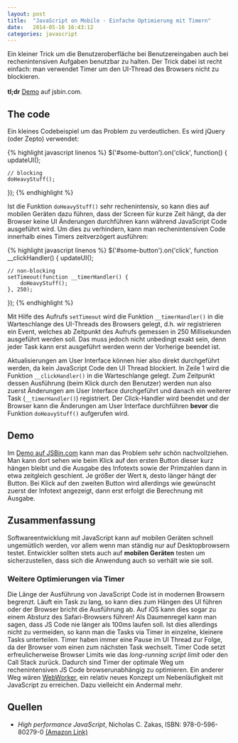 ```yaml
---
layout: post
title:  "JavaScript on Mobile - Einfache Optimierung mit Timern"
date:   2014-05-16 16:43:12
categories: javascript
---
```


Ein kleiner Trick um die Benutzeroberfläche bei Benutzereingaben auch bei rechenintensiven Aufgaben benutzbar zu halten. Der Trick dabei ist recht einfach: man verwendet Timer um den UI-Thread des Browsers nicht zu blockieren.
<br><br>
<strong>tl;dr</strong> <a href="http://jsbin.com/dumaxovo/1/edit">Demo</a> auf jsbin.com.


## The code ##

Ein kleines Codebeispiel um das Problem zu verdeutlichen. Es wird jQuery (oder Zepto) verwendet:

{% highlight javascript linenos %}
$('#some-button').on('click', function() {
    updateUI();

    // blocking
    doHeavyStuff();
});
{% endhighlight %}

Ist die Funktion `doHeavyStuff()` sehr rechenintensiv, so kann dies auf mobilen Geräten dazu führen, dass der Screen für kurze Zeit hängt, da der Browser keine UI Änderungen durchführen kann während JavaScript Code ausgeführt wird. Um dies zu verhindern, kann man rechenintensiven Code innerhalb eines Timers zeitverzögert ausführen:

{% highlight javascript linenos %}
$('#some-button').on('click', function __clickHandler() {
    updateUI();

    // non-blocking
    setTimeout(function __timerHandler() {
        doHeavyStuff();
    }, 250);
});
{% endhighlight %}

Mit Hilfe des Aufrufs `setTimeout` wird die Funktion `__timerHandler()` in die Warteschlange des UI-Threads des Browsers gelegt, d.h. wir registrieren ein Event, welches ab Zeitpunkt des Aufrufs gemessen in 250 Millisekunden ausgeführt werden soll. Das muss jedoch nicht unbedingt exakt sein, denn jeder Task kann erst ausgeführt werden wenn der Vorherige beendet ist.

Aktualisierungen am User Interface können hier also direkt durchgeführt werden, da kein JavaScript Code den UI Thread blockiert. In Zeile 1 wird die Funktion `__clickHandler()` in die Warteschlange gelegt. Zum Zeitpunkt dessen Ausführung (beim Klick durch den Benutzer) werden nun also zuerst Änderungen am User Interface durchgeführt und danach ein weiterer Task (`__timerHandler()`) registriert. Der Click-Handler wird beendet und der Browser kann die Änderungen am User Interface durchführen __bevor__ die Funktion `doHeavyStuff()` aufgerufen wird.

## Demo ##

<!-- hmm not possible over ssl on gh-pages )-:
<a class="jsbin-embed" href="https://jsbin.com/dumaxovo/1/embed?output">JS Bin</a><script src="http://static.jsbin.com/js/embed.js"></script>
-->

Im [Demo auf JSBin.com](http://jsbin.com/dumaxovo/1/edit) kann man das Problem sehr schön nachvollziehen. Man kann dort sehen wie beim Klick auf den ersten Button dieser kurz hängen bleibt und die Ausgabe des Infotexts sowie der Primzahlen  dann in etwa zeitgleich geschient. Je größer der Wert `N`, desto länger hängt der Button.
Bei Klick auf den zweiten Button wird allerdings wie gewünscht zuerst der Infotext angezeigt, dann erst erfolgt die Berechnung mit Ausgabe.


## Zusammenfassung ##

Softwareentwicklung mit JavaScript kann auf mobilen Geräten schnell ungemütlich werden, vor allem wenn man ständig nur auf Desktopbrowsern testet. Entwickler sollten stets auch auf __mobilen Geräten__ testen um sicherzustellen, dass sich die Anwendung auch so verhält wie sie soll.


### Weitere Optimierungen via Timer ###

Die Länge der Ausführung von JavaScript Code ist in modernen Browsern begrenzt. Läuft ein Task zu lang, so kann dies zum Hängen des UI führen oder der Browser bricht die Ausführung ab. Auf iOS kann dies sogar zu einem Absturz des Safari-Browsers führen! Als Daumenregel kann man sagen, dass JS Code nie länger als 100ms laufen soll. Ist dies allerdings nicht zu vermeiden, so kann man die Tasks via Timer in einzelne, kleinere Tasks unterteilen.
Timer haben immer eine Pause im UI Thread zur Folge, da der Browser vom einen zum nächsten Task wechselt. Timer Code setzt erfreulicherweise Browser Limits wie das _long-running script limit_ oder den Call Stack zurück. Dadurch sind Timer der optimale Weg um rechenintensiven JS Code browserunabhängig zu optimieren. Ein anderer Weg wären <a href="http://www.html5rocks.com/de/tutorials/workers/basics/">WebWorker</a>, ein relativ neues Konzept um Nebenläufigkeit mit JavaScript zu erreichen. Dazu vielleicht ein Andermal mehr.


## Quellen ##
* _High performance JavaScript_, Nicholas C. Zakas, ISBN: 978-0-596-80279-0 [(Amazon Link)](http://www.amazon.de/Performance-JavaScript-Faster-Application-Interfaces/dp/059680279X)

